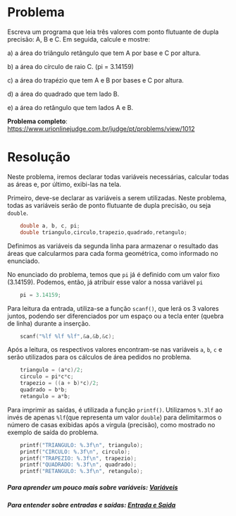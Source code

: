 # Problema

Escreva um programa que leia três valores com ponto flutuante de dupla precisão: A, B e C. Em seguida, calcule e mostre:

a) a área do triângulo retângulo que tem A por base e C por altura.

b) a área do círculo de raio C. (pi = 3.14159)

c) a área do trapézio que tem A e B por bases e C por altura.

d) a área do quadrado que tem lado B.

e) a área do retângulo que tem lados A e B. 

**Problema completo**: https://www.urionlinejudge.com.br/judge/pt/problems/view/1012

# Resolução

Neste problema, iremos declarar todas variáveis necessárias, calcular todas as áreas e, por último, exibi-las na tela.

Primeiro, deve-se declarar as variáveis a serem utilizadas. Neste problema, todas as variáveis serão de ponto flutuante de dupla precisão, ou seja `double`. 

```c
	double a, b, c, pi;
	double triangulo,circulo,trapezio,quadrado,retangulo;
```

Definimos as variáveis da segunda linha para armazenar o resultado das áreas que calcularmos para cada forma geométrica, como informado no enunciado.

No enunciado do problema, temos que `pi` já é definido com um valor fixo (3.14159). Podemos, então, já atribuir esse valor a nossa variável `pi`

```c
	pi = 3.14159;
```

Para leitura da entrada, utiliza-se a função `scanf()`, que lerá os 3 valores juntos, podendo ser diferenciados por um espaço ou a tecla enter (quebra de linha) durante a inserção.

```c
	scanf("%lf %lf %lf",&a,&b,&c);
```

Após a leitura, os respectivos valores encontram-se nas variáveis `a`, `b`, `c` e serão utilizados para os cálculos de área pedidos no problema.
    
```c
 	triangulo = (a*c)/2;
    circulo = pi*c*c;
    trapezio = ((a + b)*c)/2;
    quadrado = b*b;
    retangulo = a*b;
```

Para imprimir as saídas, é utilizada a função `printf()`. Utilizamos `%.3lf` ao invés de apenas `%lf`(que representa um valor `double`) para delimitarmos o número de casas exibidas após a virgula (precisão), como mostrado no exemplo de saída do problema.

```c	
	printf("TRIANGULO: %.3f\n", triangulo);
    printf("CIRCULO: %.3f\n", circulo);
    printf("TRAPEZIO: %.3f\n", trapezio);
    printf("QUADRADO: %.3f\n", quadrado);
    printf("RETANGULO: %.3f\n", retangulo);
```


##### Para aprender um pouco mais sobre variáveis: [Variáveis](http://linguagemc.com.br/variaveis-em-linguagem-c/)

##### Para entender sobre entradas e saídas: [Entrada e Saida](http://linguagemc.com.br/operacoes-de-entrada-e-saida-de-dados-em-linguagem-c/)